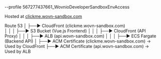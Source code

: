 

--profile 567277437661_WovnioDeveloperSandboxEnvAccess


Hosted at [clickme.wovn-sandbox.com](https://clickme.wovn-sandbox.com)


Route 53
│
├──► CloudFront (clickme.wovn-sandbox.com)  
│      │
│      ├──► S3 Bucket (Vue.js Frontend)
│      │
│      ├──► CloudFront (API Proxy)
│            │
│            ├──► ALB (api.wovn-sandbox.com)
│                   │
│                   ├──► ECS Fargate (Backend API)
│
├──► ACM Certificate (clickme.wovn-sandbox.com) → Used by CloudFront
├──► ACM Certificate (api.wovn-sandbox.com) → Used by ALB
